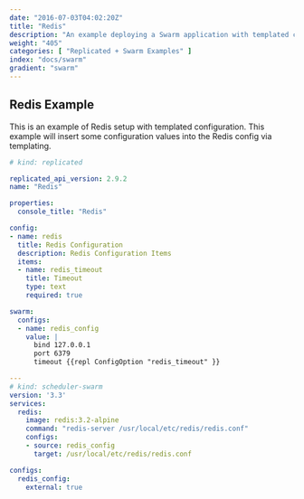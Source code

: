 ```yaml
---
date: "2016-07-03T04:02:20Z"
title: "Redis"
description: "An example deploying a Swarm application with templated configuration"
weight: "405"
categories: [ "Replicated + Swarm Examples" ]
index: "docs/swarm"
gradient: "swarm"
---
```


## Redis Example
This is an example of Redis setup with templated configuration. This example will insert some configuration values into the Redis config via templating.

```yaml
# kind: replicated

replicated_api_version: 2.9.2
name: "Redis"

properties:
  console_title: "Redis"

config:
- name: redis
  title: Redis Configuration
  description: Redis Configuration Items
  items:
  - name: redis_timeout
    title: Timeout
    type: text
    required: true

swarm:
  configs:
  - name: redis_config
    value: |
      bind 127.0.0.1
      port 6379
      timeout {{repl ConfigOption "redis_timeout" }}

---
# kind: scheduler-swarm
version: '3.3'
services:
  redis:
    image: redis:3.2-alpine
    command: "redis-server /usr/local/etc/redis/redis.conf"
    configs:
    - source: redis_config
      target: /usr/local/etc/redis/redis.conf

configs:
  redis_config:
    external: true
```
